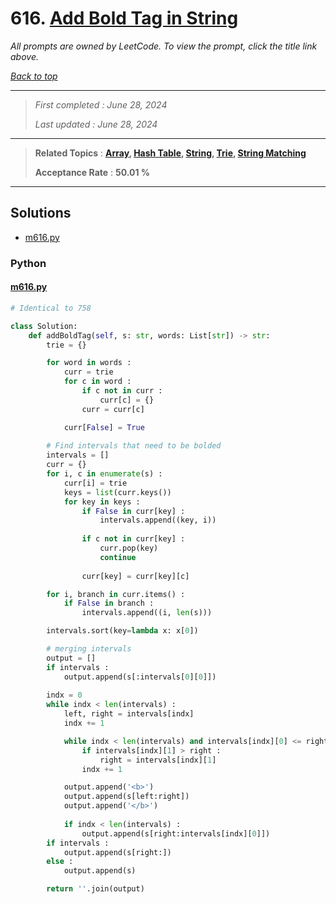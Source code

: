 # 616. [Add Bold Tag in String](<https://leetcode.com/problems/add-bold-tag-in-string>)

*All prompts are owned by LeetCode. To view the prompt, click the title link above.*

*[Back to top](<../README.md>)*

------

> *First completed : June 28, 2024*
>
> *Last updated : June 28, 2024*

------

> **Related Topics** : **[Array](<by_topic/Array.md>), [Hash Table](<by_topic/Hash Table.md>), [String](<by_topic/String.md>), [Trie](<by_topic/Trie.md>), [String Matching](<by_topic/String Matching.md>)**
>
> **Acceptance Rate** : **50.01 %**

------

## Solutions

- [m616.py](<../my-submissions/m616.py>)
### Python
#### [m616.py](<../my-submissions/m616.py>)
```Python
# Identical to 758

class Solution:
    def addBoldTag(self, s: str, words: List[str]) -> str:
        trie = {}

        for word in words :
            curr = trie
            for c in word :
                if c not in curr :
                    curr[c] = {}
                curr = curr[c]

            curr[False] = True
        
        # Find intervals that need to be bolded
        intervals = []
        curr = {}
        for i, c in enumerate(s) :
            curr[i] = trie
            keys = list(curr.keys())
            for key in keys :
                if False in curr[key] :
                    intervals.append((key, i))
                
                if c not in curr[key] :
                    curr.pop(key)
                    continue
                
                curr[key] = curr[key][c]

        for i, branch in curr.items() :
            if False in branch :
                intervals.append((i, len(s)))

        intervals.sort(key=lambda x: x[0])

        # merging intervals
        output = []
        if intervals :
            output.append(s[:intervals[0][0]])
        
        indx = 0
        while indx < len(intervals) :
            left, right = intervals[indx]
            indx += 1

            while indx < len(intervals) and intervals[indx][0] <= right :
                if intervals[indx][1] > right :
                    right = intervals[indx][1]
                indx += 1

            output.append('<b>')
            output.append(s[left:right])
            output.append('</b>')
            
            if indx < len(intervals) :
                output.append(s[right:intervals[indx][0]])
        if intervals :
            output.append(s[right:])
        else :
            output.append(s)

        return ''.join(output)
```

